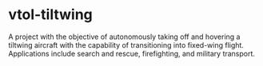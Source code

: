# vtol-tiltwing
A project with the objective of autonomously taking off and hovering a tiltwing aircraft with the capability of transitioning into fixed-wing flight. Applications include search and rescue, firefighting, and military transport.
